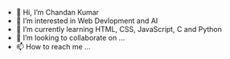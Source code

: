 - 👋 Hi, I’m Chandan Kumar
- 👀 I’m interested in Web Devlopment and AI
- 🌱 I’m currently learning HTML, CSS, JavaScript, C and Python
- 💞️ I’m looking to collaborate on ...
- 📫 How to reach me ...

<!---
evadvitiyam/evadvitiyam is a ✨ special ✨ repository because its `README.md` (this file) appears on your GitHub profile.
You can click the Preview link to take a look at your changes.
--->
